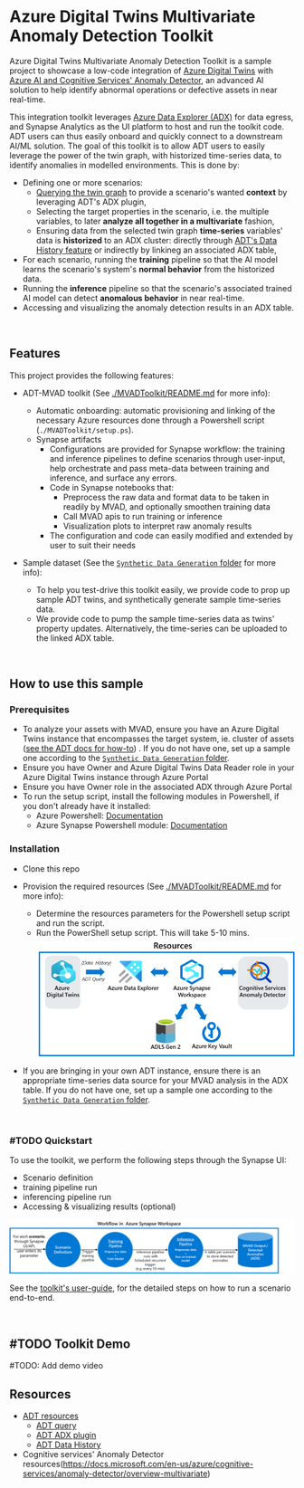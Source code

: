 # Azure Digital Twins Multivariate Anomaly Detection Toolkit

Azure Digital Twins Multivariate Anomaly Detection Toolkit is a sample project to showcase a low-code integration of [Azure Digital Twins](https://docs.microsoft.com/en-us/azure/digital-twins/overview) with [Azure AI and Cognitive Services' Anomaly Detector](https://azure.microsoft.com/en-us/services/cognitive-services/anomaly-detector/), an advanced AI solution to help identify abnormal operations or defective assets in near real-time.

This integration toolkit leverages [Azure Data Explorer (ADX)](https://docs.microsoft.com/en-us/azure/data-explorer/data-explorer-overview) for data egress, and Synapse Analytics as the UI platform to host and run the toolkit code. ADT users can thus easily onboard and quickly connect to a downstream AI/ML solution. The goal of this toolkit is to allow ADT users to easily leverage the power of the twin graph, with historized time-series data, to identify anomalies in modelled environments. This is done by:
- Defining one or more scenarios:
  - [Querying the twin graph](https://docs.microsoft.com/en-us/azure/digital-twins/how-to-query-graph) to provide a scenario's wanted **context** by leveraging ADT's ADX plugin,
  - Selecting the target properties in the scenario, i.e. the multiple variables, to later **analyze all together in a multivariate** fashion,
  - Ensuring data from the selected twin graph **time-series** variables' data is **historized** to an ADX cluster: directly through [ADT's Data History feature](https://docs.microsoft.com/en-us/azure/digital-twins/how-to-use-data-history?tabs=cli) or indirectly by linkineg an associated ADX table,
- For each scenario, running the **training** pipeline so that the AI model learns the scenario's system's **normal behavior** from the historized data. 
- Running the **inference** pipeline so that the scenario's associated trained AI model can detect **anomalous behavior** in near real-time.
- Accessing and visualizing the anomaly detection results in an ADX table.

<br>

## Features
This project provides the following features:

* ADT-MVAD toolkit (See [./MVADToolkit/README.md](./MVADToolkit/README.md/#about) for more info):
  - Automatic onboarding: automatic provisioning and linking of the necessary Azure resources done through a Powershell script (`./MVADToolkit/setup.ps`). 
  - Synapse artifacts 
    - Configurations are provided for Synapse workflow: the training and inference pipelines to define scenarios through user-input, help orchestrate and pass meta-data between training and inference, and surface any errors.
    - Code in Synapse notebooks that:
      - Preprocess the raw data and format data to be taken in readily by MVAD, and optionally smoothen training data
      - Call MVAD apis to run training or inference
      - Visualization plots to interpret raw anomaly results
    - The configuration and code can easily modified and extended by user to suit their needs


* Sample dataset (See the [`Synthetic Data Generation` folder](./Synthetic%20Data%20Generation/README.md/#Intro) for more info):
  - To help you test-drive this toolkit easily, we provide code to prop up sample ADT twins, and synthetically generate sample time-series data.
  - We provide code to pump the sample time-series data as twins' property updates. Alternatively, the time-series can be uploaded to the linked ADX table.

<br>

## How to use this sample

### Prerequisites

* To analyze your assets with MVAD, ensure you have an Azure Digital Twins instance that encompasses the target system, ie. cluster of assets ([see the ADT docs for how-to](https://docs.microsoft.com/en-us/azure/digital-twins/overview)) . If you do not have one, set up a sample one according to the [`Synthetic Data Generation` folder](./Synthetic%20Data%20Generation/README.md/#Intro).
* Ensure you have Owner and Azure Digital Twins Data Reader role in your Azure Digital Twins instance through Azure Portal
* Ensure you have Owner role in the associated ADX through Azure Portal
* To run the setup script, install the following modules in Powershell, if you don't already have it installed:
  * Azure Powershell: [Documentation](https://docs.microsoft.com/en-us/powershell/azure/install-az-ps?view=azps-7.3.2)
  * Azure Synapse Powershell module: [Documentation](https://docs.microsoft.com/en-us/azure/synapse-analytics/quickstart-create-workspace-powershell#install-the-azure-synapse-powershell-module)

### Installation

- Clone this repo
- Provision the required resources (See [./MVADToolkit/README.md](./MVADToolkit/README.md/#about) for more info):

  - Determine the resources parameters for the Powershell setup script and run the script.
  - Run the PowerShell setup script. This will take 5-10 mins.
  ![synapse resources](./media/Synapse-resources.png)
- If you are bringing in your own ADT instance, ensure there is an appropriate time-series data source for your MVAD analysis in the ADX table. If you do not have one, set up a sample one according to the [`Synthetic Data Generation` folder](./Synthetic%20Data%20Generation/README.md/#Intro).

<br>

### #TODO Quickstart
To use the toolkit, we perform the following steps through the Synapse UI:
- Scenario definition
- training pipeline run
- inferencing pipeline run
- Accessing & visualizing results (optional)

![synapse workflow](./media/Synapse-workflow.png)

See the [toolkit's user-guide](./MVADToolkit/README.md/#user-guide), for the detailed steps on how to run a scenario end-to-end.

<br>

## #TODO Toolkit Demo
#TODO: Add demo video


## Resources

- [ADT resources](https://docs.microsoft.com/en-us/azure/digital-twins/overview) 
  - [ADT query](https://docs.microsoft.com/en-us/azure/digital-twins/how-to-query-graph)
  - [ADT ADX plugin](https://docs.microsoft.com/en-us/azure/digital-twins/concepts-data-explorer-plugin)
  - [ADT Data History](https://docs.microsoft.com/en-us/azure/digital-twins/how-to-use-data-history?tabs=cli)
- Cognitive services' Anomaly Detector resources(https://docs.microsoft.com/en-us/azure/cognitive-services/anomaly-detector/overview-multivariate) 
